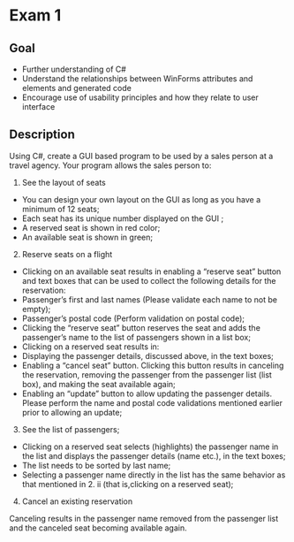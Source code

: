 # Exam 1 <br>
## Goal <br>
 - Further understanding of C#
 - Understand the relationships between WinForms attributes and elements and generated code
 - Encourage use of usability principles and how they relate to user interface
## Description <br>
Using C#, create a GUI based program to be used by a sales person at a travel agency. Your program allows the sales person to:<br>

1. See the layout of seats
 - You can design your own layout on the GUI as long as you have a minimum of 12 seats;
 - Each seat has its unique number displayed on the GUI ;
 - A reserved seat is shown in red color;
 - An available seat is shown in green;
2. Reserve seats on a flight
 - Clicking on an available seat results in enabling a “reserve seat” button and text boxes that can be used
to collect the following details for the reservation:
  - Passenger’s first and last names (Please validate each name to not be empty);
  - Passenger’s postal code (Perform validation on postal code);
  - Clicking the “reserve seat” button reserves the seat and adds the passenger’s name to the list of passengers shown in a list box;
 - Clicking on a reserved seat results in:
  - Displaying the passenger details, discussed above, in the text boxes;
  - Enabling a “cancel seat” button. Clicking this button results in canceling the reservation, removing the passenger from the passenger list (list box), and making the seat available again;
  - Enabling an “update” button to allow updating the passenger details. Please perform the name and postal code validations mentioned earlier prior to allowing an update;
3. See the list of passengers;
 - Clicking on a reserved seat selects (highlights) the passenger name in the list and displays the passenger details (name etc.), in the text boxes;
 - The list needs to be sorted by last name;
 - Selecting a passenger name directly in the list has the same behavior as that mentioned in 2. ii (that is,clicking on a reserved seat);
4. Cancel an existing reservation

Canceling results in the passenger name removed from the passenger list and the canceled seat becoming available again.<br>